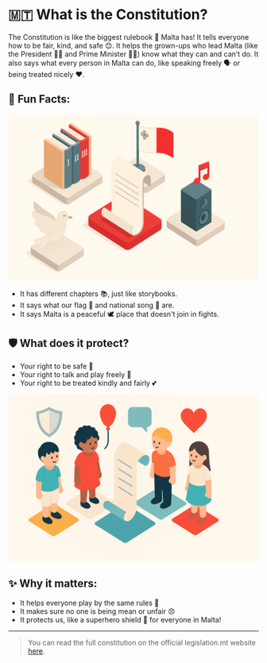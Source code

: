 # 🇲🇹 What is the Constitution?

The Constitution is like the biggest rulebook 📖 Malta has! It tells everyone how to be fair, kind, and safe 😊. It helps the grown-ups who lead Malta (like the President 👩‍⚖️ and Prime Minister 👨‍💼) know what they can and can’t do. It also says what every person in Malta can do, like speaking freely 🗣️ or being treated nicely ❤️.

## 🎉 Fun Facts:

![Constitution Scroll Illustration](../../images/constitution-scroll.png)

- It has different chapters 📚, just like storybooks.
- It says what our flag 🚩 and national song 🎵 are.
- It says Malta is a peaceful 🕊️ place that doesn't join in fights.

## 🛡️ What does it protect?

- Your right to be safe 👶
- Your right to talk and play freely 🎈
- Your right to be treated kindly and fairly 💕

![Children Rights Illustration](../../images/children-rights.png)

## ✨ Why it matters:

- It helps everyone play by the same rules 🎲
- It makes sure no one is being mean or unfair 😠
- It protects us, like a superhero shield 🦸 for everyone in Malta!

---

> You can read the full constitution on the official legislation.mt website [here](https://legislation.mt/eli/const/eng).
